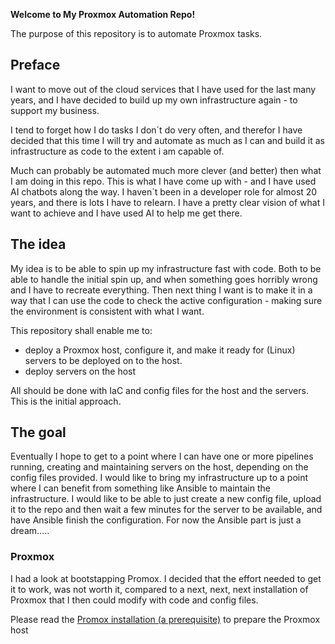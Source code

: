 **Welcome to My Proxmox Automation Repo!**

The purpose of this repository is to automate Proxmox tasks.
## Preface
I want to move out of the cloud services that I have used for the last many years, and I have decided to build up my own infrastructure again - to support my business.

I tend to forget how I do tasks I don´t do very often, and therefor I have decided that this time I will try and automate as much as I can and build it as infrastructure as code to the extent i am capable of.

Much can probably be automated much more clever (and better) then what I am doing in this repo. This is what I have come up with - and I have used AI chatbots along the way.
I haven´t been in a developer role for almost 20 years, and there is lots I have to relearn. I have a pretty clear vision of what I want to achieve and I have used AI to help me get there.

## The idea
My idea is to be able to spin up my infrastructure fast with code. Both to be able to handle the initial spin up, and when something goes horribly wrong and I have to recreate everything. Then next thing I want is to make it in a way that I can use the code to check the active configuration - making sure the environment is consistent with what I want.

This repository shall enable me to:
- deploy a Proxmox host, configure it, and make it ready for (Linux) servers to be deployed on to the host.
- deploy servers on the host

All should be done with IaC and config files for the host and the servers. This is the initial approach.

## The goal
Eventually I hope to get to a point where I can have one or more pipelines running, creating and maintaining servers on the host, depending on the config files provided. I would like to bring my infrastructure up to a point where I can benefit from something like Ansible to maintain the infrastructure. I would like to be able to just create a new config file, upload it to the repo and then wait a few minutes for the server to be available, and have Ansible finish the configuration. For now the Ansible part is just a dream.....

### Proxmox
I had a look at bootstapping Promox. I decided that the effort needed to get it to work, was not worth it, compared to a next, next, next installation of Proxmox that I then could modify with code and config files.

Please read the [Promox installation (a prerequisite)](https://github.com/PCH-ApS/proxmox/blob/main/md/Promox%20installation%20(a%20prerequisite).md) to prepare the Proxmox host
